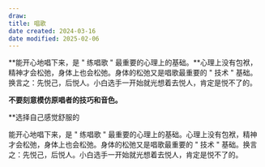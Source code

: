 ```yaml
---
draw:
title: 唱歌
date created: 2024-03-16
date modified: 2025-02-06
---
```


**能开心地唱下来，是 " 练唱歌 " 最重要的心理上的基础。**心理上没有包袱，精神才会松弛，身体上也会松弛。身体的松弛又是唱歌最重要的 " 技术 " 基础。换言之：先悦己，后悦人。小白选手一开始就光想着去悦人，肯定是悦不了的。

**不要刻意模仿原唱者的技巧和音色。**

**选择自己感觉舒服的

能开心地唱下来，是 " 练唱歌 " 最重要的心理上的基础。心理上没有包袱，精神才会松弛，身体上也会松弛。身体的松弛又是唱歌最重要的 " 技术 " 基础。换言之：先悦己，后悦人。小白选手一开始就光想着去悦人，肯定是悦不了的。
